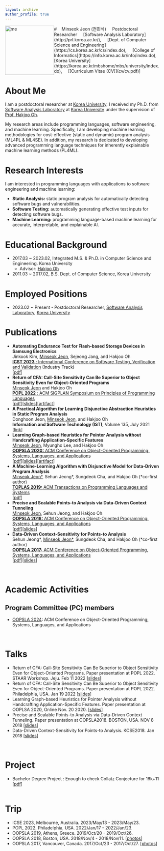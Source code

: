 ```yaml
---
layout: archive
author_profile: true
---
```


<img src="images/me.png" alt="me" width="160" style="float: left"/>
# &nbsp;&nbsp;&nbsp;Minseok Jeon (전민석)  
&nbsp;&nbsp;&nbsp; Postdoctoral Researcher  
&nbsp;&nbsp;&nbsp; [Software Analysis Laboratory](http://prl.korea.ac.kr/),  
&nbsp;&nbsp;&nbsp; [Dept. of Computer Science and Engineering](https://cs.korea.ac.kr/cs/index.do),    
&nbsp;&nbsp;&nbsp; [College of Informatics](https://info.korea.ac.kr/info/index.do), [Korea University](https://korea.ac.kr/mbshome/mbs/university/index.do),    
&nbsp;&nbsp;&nbsp; [[Curriculum Vitae (CV)](cv/cv.pdf)]  
  
  
  
  
# About Me
I am a postdoctoral researcher at [Korea University](https://www.korea.ac.kr/). 
I received my Ph.D. from [Software Analysis Laboratory](http://prl.korea.ac.kr/) at [Korea University](https://www.korea.ac.kr/) under the supervision of [Prof. Hakjoo Oh](http://prl.korea.ac.kr/). 

My research areas include programming languages, software engineering, and machine learning. 
Specifically, I am developing machine learning methodologies for cost-effective (static and dynamic) program analysis (ML4PL & ML4SE).
In addition, my research is dedicated to developing advanced programming language techniques for inherently explainable machine learning methods (PL4ML).



# Research Interests
I am interested in programming languages with applications to software engineering and machine learning:
+ **Static Analysis:** static program analysis for automatically detecting software bugs and vulnerabilities.
+ **Software Testing:** automatically generating effective test inputs for detecting software bugs.
+ **Machine Learning:** programming language-based machine learning for accurate, interpretable, and explainable AI.





# Educational Background
+ 2017.03 ~ 2023.02, Integrated M.S. & Ph.D. in Computer Science and Engineering. Korea University
    * Advisor: [Hakjoo Oh](http://prl.korea.ac.kr/)
+ 2011.03 ~ 2017.02, B.S. Dept. of Computer Science, Korea University


# Employed Positions 
+ 2023.02 ~ Present - Postdoctoral Researcher, [Software Analysis Laboratory](http://prl.korea.ac.kr/), [Korea University](https://www.korea.ac.kr/)




# Publications 
+ **Automating Endurance Test for Flash-based Storage Devices in Samsung Electronics**  
  Jinkook Kim, <u>Minseok Jeon</u>, Sejeong Jang, and Hakjoo Oh  
  [**ICST 2023** : International Conference on Software Testing, Verification and Validation](https://conf.researchr.org/track/icst-2023/icst-2023-industry?) (Industry Track)  
  [[pdf](/papers/ARES.pdf)]
+ **Return of CFA: Call-Site Sensitivity Can Be Superior to Object Sensitivity Even for Object-Oriented Programs**  
  <u>Minseok Jeon</u> and Hakjoo Oh  
  [**POPL 2022** : ACM SIGPLAN Symposium on Principles of Programming Languages](https://popl22.sigplan.org/track/POPL-2022-popl-research-papers)  
  [[pdf](/papers/POPL22_Obj2CFA.pdf)][[slides](/papers/POPL22_slides.pdf)][[artifact](https://github.com/kupl/Obj2CFA)]
+ **A Practical Algorithm for Learning Disjunctive Abstraction Heuristics in Static Program Analysis**  
  Donghoon Jeon, <u>Minseok Jeon</u>, and Hakjoo Oh  
  **Information and Software Technology (IST)**, Volume 135, July 2021  
  [[link](https://www.sciencedirect.com/science/article/abs/pii/S0950584921000471?dgcid=coauthor)]
+ **Learning Graph-based Heuristics for Pointer Analysis without Handcrafting Application-Specific Features**  
  <u>Minseok Jeon</u>, Myungho Lee, and Hakjoo Oh   
  [**OOPSLA 2020:** ACM Conference on Object-Oriented Programming, Systems, Languages, and Applications](https://2020.splashcon.org/track/splash-2020-OOPSLA)  
  [[pdf](/papers/Graphick.pdf)][[slides](/papers/oopsla2020_slide.pdf)][[artifact](https://github.com/kupl/Graphick)]
+ **A Machine-Learning Algorithm with Disjunctive Model for Data-Driven Program Analysis**   
  <u>Minseok Jeon*</u>, Sehun Jeong\*, Sungdeok Cha, and Hakjoo Oh (\*co-first author)  
  [**TOPLAS 2019:** ACM Transactions on Programming Languages and Systems](https://dl.acm.org/doi/10.1145/3293607)  
  [[pdf](/papers/TOPLAS19.pdf)]
+ **Precise and Scalable Points-to Analysis via Data-Driven Context Tunneling**  
  <u>Minseok Jeon</u>, Sehun Jeong, and Hakjoo Oh  
  [**OOPSLA 2018:** ACM Conference on Object-Oriented Programming, Systems, Languages, and Applications](https://2018.splashcon.org/track/splash-2018-OOPSLA)  
  [[pdf](/papers/oopsla18_paper.pdf)][[slides](/papers/oopsla18_slides.pdf)]
+ **Data-Driven Context-Sensitivity for Points-to Analysis**  
  Sehun Jeong\*, <u>Minseok Jeon*</u>, Sungdeok Cha, and Hakjoo Oh (\*co-first author)  
  [**OOPSLA 2017:** ACM Conference on Object-Oriented Programming, Systems, Languages, and Applications](https://2017.splashcon.org/track/splash-2017-OOPSLA)    
  [[pdf](/papers/oopsla17a.pdf)][[slides](/papers/oopsla17_slides_jeong_jeon.pdf)]
  
&nbsp;  
  
# Academic Activities
## Program Committee (PC) members
+ [OOPSLA 2024](https://2024.splashcon.org/track/splash-2024-oopsla): ACM Conference on Object-Oriented Programming, Systems, Languages, and Applications

  
&nbsp;  
# Talks
+ Return of CFA: Call-Site Sensitivity Can Be Superior to Object Sensitivity Even for Object-Oriented Programs. Paper presentation at POPL 2022. STAAR Workshop. Jeju. Feb 11 2022 [[slides](/papers/CFA_slides.pdf)]
+ Return of CFA: Call-Site Sensitivity Can Be Superior to Object Sensitivity Even for Object-Oriented Programs. Paper presentation at POPL 2022. Philadelphia, USA. Jan 19 2022 [[slides](/papers/POPL22_slides.pdf)]
+ Learning Graph-based Heuristics for Pointer Analysis without Handcrafting Application-Specific Features. Paper presentation at OOPLSA 2020, Online Nov. 20 2020. [[slides](/papers/oopsla20_slides.pdf)] 
+ Precise and Scalable Points-to Analysis via Data-Driven Context Tunneling. Paper presentation at OOPSLA2018. BOSTON, USA. NOV 8 2018 [[slides](/papers/oopsla18_slides.pdf)]
+ Data-Driven Context-Sensitivity for Points-to Analysis. KCSE2018. Jan 2018 [[slides](/papers/KCSESlide.pdf)]
  
&nbsp;  
  
  
# Project
+ Bachelor Degree Project : Enough to check Collatz Conjecture for 16k+11 [[pdf](/papers/ccPaper.pdf)]  
&nbsp;  
  
  
# Trip
+ ICSE 2023, Melbourne, Australia. 2023/May/13 - 2023/May/23. 
+ POPL 2022, Philadelphia, USA. 2022/Jan/17 - 2022/Jan/23. 
+ OOPSLA 2019, Athens, Greece. 2019/Oct/20 - 2019/Oct/26. 
+ OOPSLA 2018, Boston, USA. 2018/Nov/4 - 2018/Nov/11. [[photos](https://photos.google.com/share/AF1QipP7fy5Ns5z4Sy1TYTuPEp77spDsrG6wZPjp2LxGqDA2WKlmwOmFHuG4uRxETTGpFw?key=WGhVOWtPRkpLS0xpWEpKVEthNWczZXpxV0ZvNUlR)] 
+ OOPSLA 2017, Vancouver, Canada. 2017/Oct/23 - 2017/Oct/27. [[photos](https://photos.google.com/share/AF1QipMzIt3Jd4yTlwBg-at0ocKlGelQ08QT3M13hP6b79Xo4IE8xGLBvwxzMlmL8gYXYw?key=Z0tQOFV3RDFsRXNfc1ExQ2haWDRJTFlBZkZHQkFR)] 
